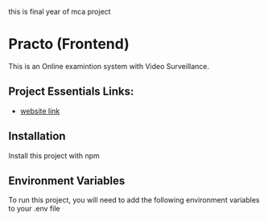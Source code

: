 this is final year of mca project
# Practo (Frontend)

This is an Online examintion system with Video Surveillance.

## Project Essentials Links:
- [website link](https://practoexam.vercel.app/signin)


## Installation

Install this project with npm



## Environment Variables

To run this project, you will need to add the following environment variables to your .env file

